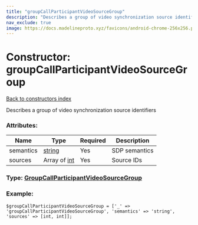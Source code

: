 ```yaml
---
title: "groupCallParticipantVideoSourceGroup"
description: "Describes a group of video synchronization source identifiers"
nav_exclude: true
image: https://docs.madelineproto.xyz/favicons/android-chrome-256x256.png
---
```

# Constructor: groupCallParticipantVideoSourceGroup  
[Back to constructors index](/API_docs/constructors/index.html)



Describes a group of video synchronization source identifiers

### Attributes:

| Name     |    Type       | Required | Description |
|----------|---------------|----------|-------------|
|semantics|[string](/API_docs/types/string.html) | Yes|SDP semantics|
|sources|Array of [int](/API_docs/types/int.html) | Yes|Source IDs|



### Type: [GroupCallParticipantVideoSourceGroup](/API_docs/types/GroupCallParticipantVideoSourceGroup.html)


### Example:

```
$groupCallParticipantVideoSourceGroup = ['_' => 'groupCallParticipantVideoSourceGroup', 'semantics' => 'string', 'sources' => [int, int]];
```  
